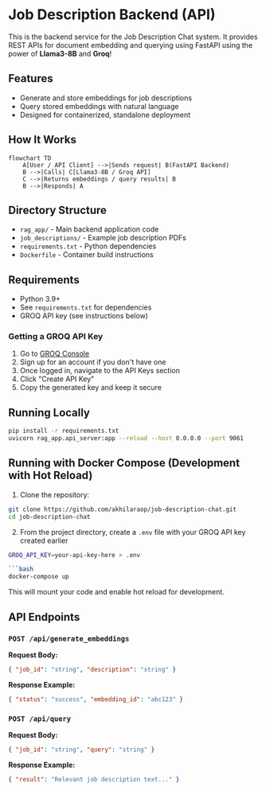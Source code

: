 # Job Description Backend (API)

This is the backend service for the Job Description Chat system. It provides REST APIs for document embedding and querying using FastAPI using the power of **Llama3-8B** and **Groq**! 

## Features
- Generate and store embeddings for job descriptions
- Query stored embeddings with natural language
- Designed for containerized, standalone deployment

## How It Works

```mermaid
flowchart TD
    A[User / API Client] -->|Sends request| B(FastAPI Backend)
    B -->|Calls| C[Llama3-8B / Groq API]
    C -->|Returns embeddings / query results| B
    B -->|Responds| A
```

## Directory Structure
- `rag_app/` - Main backend application code
- `job_descriptions/` - Example job description PDFs
- `requirements.txt` - Python dependencies
- `Dockerfile` - Container build instructions

## Requirements
- Python 3.9+
- See `requirements.txt` for dependencies
- GROQ API key (see instructions below)

### Getting a GROQ API Key

1. Go to [GROQ Console](https://console.groq.com/)
2. Sign up for an account if you don't have one
3. Once logged in, navigate to the API Keys section
4. Click "Create API Key"
5. Copy the generated key and keep it secure

## Running Locally

```bash
pip install -r requirements.txt
uvicorn rag_app.api_server:app --reload --host 0.0.0.0 --port 9061
```

## Running with Docker Compose (Development with Hot Reload)

1. Clone the repository:
```bash
git clone https://github.com/akhilaraop/job-description-chat.git
cd job-description-chat
```
2. From the project directory, create a `.env` file with your GROQ API key created earlier
```bash
GROQ_API_KEY=your-api-key-here > .env

```bash
docker-compose up
```
This will mount your code and enable hot reload for development.


## API Endpoints

### `POST /api/generate_embeddings`
**Request Body:**
```json
{ "job_id": "string", "description": "string" }
```
**Response Example:**
```json
{ "status": "success", "embedding_id": "abc123" }
```

### `POST /api/query`
**Request Body:**
```json
{ "job_id": "string", "query": "string" }
```
**Response Example:**
```json
{ "result": "Relevant job description text..." }
```


